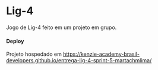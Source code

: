 # Lig-4

Jogo de Lig-4 feito em um projeto em grupo.

#### Deploy

Projeto hospedado em https://kenzie-academy-brasil-developers.github.io/entrega-lig-4-sprint-5-martachmlima/
